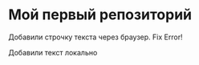 # Мой первый репозиторий

Добавили строчку текста через браузер. Fix Error!

Добавили текст локально
